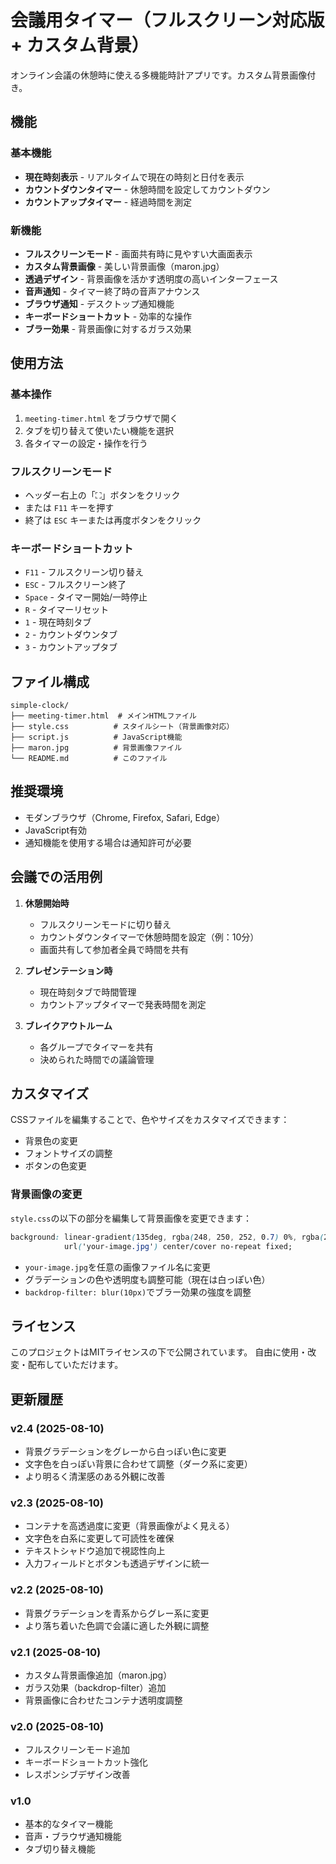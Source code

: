 # 会議用タイマー（フルスクリーン対応版 + カスタム背景）

オンライン会議の休憩時に使える多機能時計アプリです。カスタム背景画像付き。

## 機能

### 基本機能
- **現在時刻表示** - リアルタイムで現在の時刻と日付を表示
- **カウントダウンタイマー** - 休憩時間を設定してカウントダウン
- **カウントアップタイマー** - 経過時間を測定

### 新機能
- **フルスクリーンモード** - 画面共有時に見やすい大画面表示
- **カスタム背景画像** - 美しい背景画像（maron.jpg）
- **透過デザイン** - 背景画像を活かす透明度の高いインターフェース
- **音声通知** - タイマー終了時の音声アナウンス
- **ブラウザ通知** - デスクトップ通知機能
- **キーボードショートカット** - 効率的な操作
- **ブラー効果** - 背景画像に対するガラス効果

## 使用方法

### 基本操作
1. `meeting-timer.html` をブラウザで開く
2. タブを切り替えて使いたい機能を選択
3. 各タイマーの設定・操作を行う

### フルスクリーンモード
- ヘッダー右上の「⛶」ボタンをクリック
- または `F11` キーを押す
- 終了は `ESC` キーまたは再度ボタンをクリック

### キーボードショートカット
- `F11` - フルスクリーン切り替え
- `ESC` - フルスクリーン終了
- `Space` - タイマー開始/一時停止
- `R` - タイマーリセット
- `1` - 現在時刻タブ
- `2` - カウントダウンタブ
- `3` - カウントアップタブ

## ファイル構成

```
simple-clock/
├── meeting-timer.html  # メインHTMLファイル
├── style.css          # スタイルシート（背景画像対応）
├── script.js          # JavaScript機能
├── maron.jpg          # 背景画像ファイル
└── README.md          # このファイル
```

## 推奨環境

- モダンブラウザ（Chrome, Firefox, Safari, Edge）
- JavaScript有効
- 通知機能を使用する場合は通知許可が必要

## 会議での活用例

1. **休憩開始時**
   - フルスクリーンモードに切り替え
   - カウントダウンタイマーで休憩時間を設定（例：10分）
   - 画面共有して参加者全員で時間を共有

2. **プレゼンテーション時**
   - 現在時刻タブで時間管理
   - カウントアップタイマーで発表時間を測定

3. **ブレイクアウトルーム**
   - 各グループでタイマーを共有
   - 決められた時間での議論管理

## カスタマイズ

CSSファイルを編集することで、色やサイズをカスタマイズできます：
- 背景色の変更
- フォントサイズの調整
- ボタンの色変更

### 背景画像の変更
`style.css`の以下の部分を編集して背景画像を変更できます：
```css
background: linear-gradient(135deg, rgba(248, 250, 252, 0.7) 0%, rgba(226, 232, 240, 0.8) 100%), 
            url('your-image.jpg') center/cover no-repeat fixed;
```

- `your-image.jpg`を任意の画像ファイル名に変更
- グラデーションの色や透明度も調整可能（現在は白っぽい色）
- `backdrop-filter: blur(10px)`でブラー効果の強度を調整

## ライセンス

このプロジェクトはMITライセンスの下で公開されています。
自由に使用・改変・配布していただけます。

## 更新履歴

### v2.4 (2025-08-10)
- 背景グラデーションをグレーから白っぽい色に変更
- 文字色を白っぽい背景に合わせて調整（ダーク系に変更）
- より明るく清潔感のある外観に改善

### v2.3 (2025-08-10)
- コンテナを高透過度に変更（背景画像がよく見える）
- 文字色を白系に変更して可読性を確保
- テキストシャドウ追加で視認性向上
- 入力フィールドとボタンも透過デザインに統一

### v2.2 (2025-08-10)
- 背景グラデーションを青系からグレー系に変更
- より落ち着いた色調で会議に適した外観に調整

### v2.1 (2025-08-10)
- カスタム背景画像追加（maron.jpg）
- ガラス効果（backdrop-filter）追加
- 背景画像に合わせたコンテナ透明度調整

### v2.0 (2025-08-10)
- フルスクリーンモード追加
- キーボードショートカット強化
- レスポンシブデザイン改善

### v1.0
- 基本的なタイマー機能
- 音声・ブラウザ通知機能
- タブ切り替え機能
